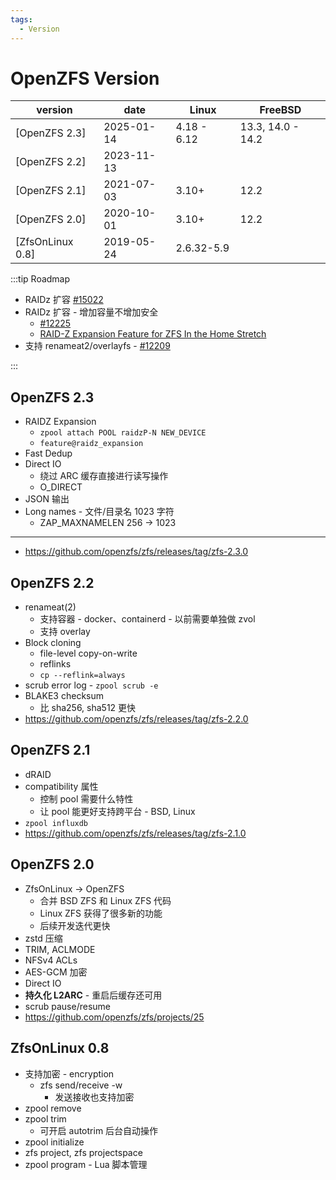 ```yaml
---
tags:
  - Version
---
```


# OpenZFS Version

| version          | date       | Linux       | FreeBSD           |
| ---------------- | ---------- | ----------- | ----------------- |
| [OpenZFS 2.3]    | 2025-01-14 | 4.18 - 6.12 | 13.3, 14.0 - 14.2 |
| [OpenZFS 2.2]    | 2023-11-13 |
| [OpenZFS 2.1]    | 2021-07-03 | 3.10+       | 12.2              |
| [OpenZFS 2.0]    | 2020-10-01 | 3.10+       | 12.2              |
| [ZfsOnLinux 0.8] | 2019-05-24 | 2.6.32-5.9  |

:::tip Roadmap

- RAIDz 扩容 [#15022](https://github.com/openzfs/zfs/pull/15022)
- RAIDz 扩容 - 增加容量不增加安全
  - [#12225](https://github.com/openzfs/zfs/pull/12225)
  - [RAID-Z Expansion Feature for ZFS In the Home Stretch](https://freebsdfoundation.org/blog/raid-z-expansion-feature-for-zfs/)
- 支持 renameat2/overlayfs - [#12209](https://github.com/openzfs/zfs/pull/12209)

:::

## OpenZFS 2.3

- RAIDZ Expansion
  - `zpool attach POOL raidzP-N NEW_DEVICE`
  - `feature@raidz_expansion`
- Fast Dedup
- Direct IO
  - 绕过 ARC 缓存直接进行读写操作
  - O_DIRECT
- JSON 输出
- Long names - 文件/目录名 1023 字符
  - ZAP_MAXNAMELEN 256 -> 1023

---

- https://github.com/openzfs/zfs/releases/tag/zfs-2.3.0

## OpenZFS 2.2

- renameat(2)
  - 支持容器 - docker、containerd - 以前需要单独做 zvol
  - 支持 overlay
- Block cloning
  - file-level copy-on-write
  - reflinks
  - `cp --reflink=always`
- scrub error log - `zpool scrub -e`
- BLAKE3 checksum
  - 比 sha256, sha512 更快
- https://github.com/openzfs/zfs/releases/tag/zfs-2.2.0

## OpenZFS 2.1

- dRAID
- compatibility 属性
  - 控制 pool 需要什么特性
  - 让 pool 能更好支持跨平台 - BSD, Linux
- `zpool influxdb`
- https://github.com/openzfs/zfs/releases/tag/zfs-2.1.0

## OpenZFS 2.0

- ZfsOnLinux -> OpenZFS
  - 合并 BSD ZFS 和 Linux ZFS 代码
  - Linux ZFS 获得了很多新的功能
  - 后续开发迭代更快
- zstd 压缩
- TRIM, ACLMODE
- NFSv4 ACLs
- AES-GCM 加密
- Direct IO
- **持久化 L2ARC** - 重启后缓存还可用
- scrub pause/resume
- https://github.com/openzfs/zfs/projects/25

## ZfsOnLinux 0.8

- 支持加密 - encryption
  - zfs send/receive -w
    - 发送接收也支持加密
- zpool remove
- zpool trim
  - 可开启 autotrim 后台自动操作
- zpool initialize
- zfs project, zfs projectspace
- zpool program - Lua 脚本管理
